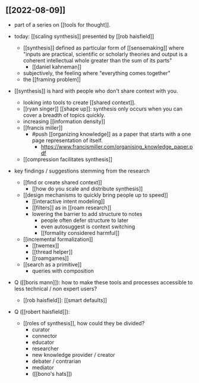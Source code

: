 ## [[2022-08-09]]
- part of a series on [[tools for thought]].
- today: [[scaling synthesis]] presented by [[rob haisfield]]
    - [[synthesis]] defined as particular form of [[sensemaking]] where "inputs are practical, scientific or scholarly theories and output is a coherent intellectual whole greater than the sum of its parts"
       - [[daniel kahneman]] 
   - subjectively, the feeling where "everything comes together"
    - the [[framing problem]]
- [[synthesis]] is hard with people who don't share context with you.
    - looking into tools to create [[shared context]].
    - [[ryan singer]] [[shape up]]: synthesis only occurs when you can cover a breadth of topics quickly.
    - increasing [[information density]]
    - [[francis miller]] 
        - #push [[organizing knowledge]] as a paper that starts with a one page representation of itself.
            - https://www.francismiller.com/organising_knowledge_paper.pdf
    - [[compression facilitates synthesis]]
- key findings / suggestions stemming from the research
    - [[find or create shared context]]
        - [[how do you scale and distribute synthesis]]
    - [[design mechanisms to quickly bring people up to speed]]
        - [[interactive intent modeling]]
        - [[filters]] as in [[roam research]]
        - lowering the barrier to add structure to notes
            - people often defer structure to later
            - even autosuggest is context switching
            - [[formality considered harmful]]
    - [[incremental formalization]]
        - [[twemex]]
        - [[thread helper]]
        - [[roamgames]]
    - [[search as a primitive]]
        - queries with composition

- Q ([[boris mann]]): how to make these tools and processes accessible to less technical / non expert users?
    - [[rob haisfield]]: [[smart defaults]]
- Q ([[robert haisfield]]):
    - [[roles of synthesis]], how could they be divided?
        - curator
        - connector
        - educator
        - researcher
        - new knowledge provider / creator
        - debater / contrarian
        - mediator
        - ([[bono's hats]])

                
            
   
       